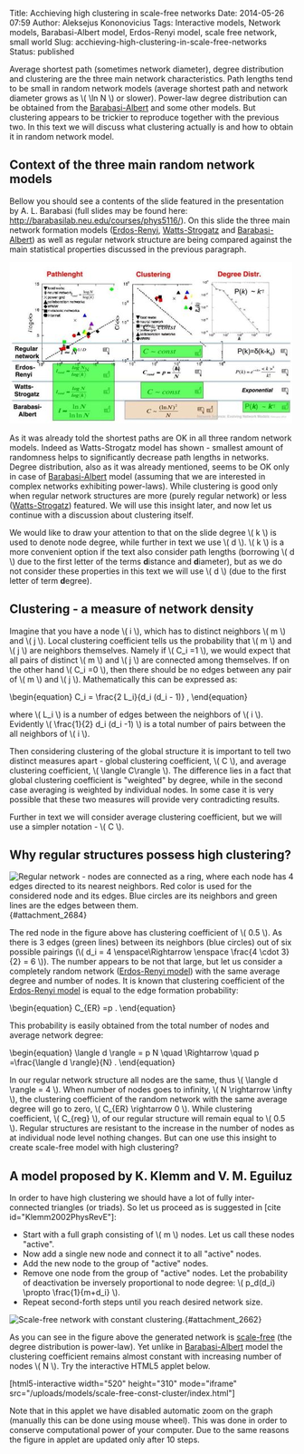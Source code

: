 Title: Acchieving high clustering in scale-free networks
Date: 2014-05-26 07:59
Author: Aleksejus Kononovicius
Tags: Interactive models, Network models, Barabasi-Albert model, Erdos-Renyi model, scale free network, small world
Slug: acchieving-high-clustering-in-scale-free-networks
Status: published

Average
shortest path (sometimes network diameter), degree distribution and
clustering are the three main network characteristics. Path lengths tend
to be small in random network models (average shortest path and network
diameter grows as \\\(  \ln N \\\) or slower). Power-law degree
distribution can be obtained from the
[Barabasi-Albert](/barabasi-albert-model "Barabasi-Albert model")
and some other models. But clustering appears to be trickier to
reproduce together with the previous two. In this text we will discuss
what clustering actually is and how to obtain it in random network
model.<!--more-->

Context of the three main random network models
-----------------------------------------------

Bellow you should see a contents of the slide featured in the
presentation by A. L. Barabasi (full slides may be found here:
<http://barabasilab.neu.edu/courses/phys5116/>). On this slide the three
main network formation models
([Erdos-Renyi](/erdos-renyi-model "Erdos-Renyi model"),
[Watts-Strogatz](/watts-strogatz-model "Watts-Strogatz model")
and
[Barabasi-Albert](/barabasi-albert-model "Barabasi-Albert model"))
as well as regular network structure are being compared against the main
statistical properties discussed in the previous paragraph.

![networks-slide](/uploads/2014/05/networks-slide.jpg)

As it was already told the shortest paths are OK in all three random
network models. Indeed as Watts-Strogatz model has shown - smallest
amount of randomness helps to significantly decrease path lengths in
networks. Degree distribution, also as it was already mentioned, seems
to be OK only in case of
[Barabasi-Albert](/barabasi-albert-model "Barabasi-Albert model")
model (assuming that we are interested in complex networks exhibiting
power-laws). While clustering is good only when regular network
structures are more (purely regular network) or less
([Watts-Strogatz](/watts-strogatz-model "Watts-Strogatz model"))
featured. We will use this insight later, and now let us continue with a
discussion about clustering itself.

We would like to draw your attention to that on the slide degree \\\( k \\\) is used to denote node degree, while further in text we use \\\( d \\\). \\\(  k \\\) is a more convenient option if the text also consider
path lengths (borrowing \\\(  d \\\) due to the first letter of the terms
**d**istance and **d**iameter), but as we do not consider these
properties in this text we will use \\\(  d \\\) (due to the first letter
of term **d**egree).

Clustering - a measure of network density
-----------------------------------------

Imagine that you have a node \\\(  i \\\), which has to distinct
neighbors \\\(  m \\\) and \\\(  j \\\). Local clustering coefficient
tells us the probability that \\\(  m \\\) and \\\(  j \\\) are neighbors
themselves. Namely if \\\(  C\_i =1 \\\), we would expect that all pairs
of distinct \\\(  m \\\) and \\\(  j \\\) are connected among themselves.
If on the other hand \\\(  C\_i =0 \\\), then there should be no edges
between any pair of \\\(  m \\\) and \\\(  j \\\). Mathematically this can
be expressed as:


\begin{equation}
 C\_i = \frac{2 L\_i}{d\_i (d\_i - 1)} , 
\end{equation}


where \\\(  L\_i \\\) is a number of edges between the neighbors of
\\\(  i \\\). Evidently \\\(  \frac{1}{2} d\_i (d\_i -1) \\\) is a total
number of pairs between the all neighbors of \\\(  i \\\).

Then considering clustering of the global structure it is important to
tell two distinct measures apart - global clustering coefficient,
\\\(  C \\\), and average clustering coefficient, \\\(  \langle C\rangle \\\). The difference lies in a fact that global clustering
coefficient is "weighted" by degree, while in the second case averaging
is weighted by individual nodes. In some case it is very possible that
these two measures will provide very contradicting results.

Further in text we will consider average clustering coefficient, but we
will use a simpler notation - \\\(  C \\\).

Why regular structures possess high clustering?
-----------------------------------------------

![Regular network - nodes are connected as a ring, where
each node has 4 edges directed to its nearest neighbors. Red color is
used for the considered node and its edges. Blue circles are its
neighbors and green lines are the edges between
them.](/uploads/2014/05/circle-4-clustering.png "
Regular network - nodes are connected as a ring, where each node has 4
edges directed to its nearest neighbors. Red color is used for the
considered node and its edges. Blue circles are its neighbors and green
lines are the edges between them."){#attachment_2684} 

The red node in the figure above has clustering coefficient of \\\( 0.5 \\\). As there is 3 edges (green lines) between its neighbors (blue
circles) out of six possible pairings (\\\(  d\_i = 4 \enspace\Rightarrow \enspace \frac{4 \cdot 3}{2} = 6 \\\)). The number appears
to be not that large, but let us consider a completely random network
([Erdos-Renyi
model](/erdos-renyi-model "Erdos-Renyi model"))
with the same average degree and number of nodes. It is known that
clustering coefficient of the [Erdos-Renyi
model](/erdos-renyi-model "Erdos-Renyi model")
is equal to the edge formation probability:


\begin{equation}
 C\_{ER} =p . 
\end{equation}


This probability is easily obtained from the total number of nodes and
average network degree:


\begin{equation}
 \langle d \rangle = p N \quad \Rightarrow \quad p =\frac{\langle d \rangle}{N} . 
\end{equation}


In our regular network structure all nodes are the same, thus \\\( \langle d \rangle = 4  \\\). When number of nodes goes to infinity,
\\\(  N \rightarrow \infty \\\), the clustering coefficient of the
random network with the same average degree will go to zero, \\\( C\_{ER} \rightarrow 0 \\\). While clustering coefficient, \\\(  C\_{reg} \\\), of our regular structure will remain equal to \\\(  0.5 \\\). Regular
structures are resistant to the increase in the number of nodes as at
individual node level nothing changes. But can one use this insight to
create scale-free model with high clustering?

A model proposed by K. Klemm and V. M. Eguiluz
----------------------------------------------

In order to have high clustering we should have a lot of fully
inter-connected triangles (or triads). So let us proceed as is suggested
in \[cite id="Klemm2002PhysRevE"\]:

-   Start with a full graph consisting of \\\(  m \\\) nodes. Let us call
    these nodes "active".
-   Now add a single new node and connect it to all "active" nodes.
-   Add the new node to the group of "active" nodes.
-   Remove one node from the group of "active" nodes. Let the
    probability of deactivation be inversely proportional to node
    degree: \\\(  p\_d(d\_i) \propto \frac{1}{m+d\_i} \\\).
-   Repeat second-forth steps until you reach desired network size.

![Scale-free network with constant
clustering.](/uploads/2014/04/constant-clustering.jpg "
Scale-free network with constant clustering."){#attachment_2662} 

As you can see in the figure above the generated network is
[scale-free](/tag/scale-free-network) (the
degree distribution is power-law). Yet unlike in
[Barabasi-Albert](/barabasi-albert-model "Barabasi-Albert model")
model the clustering coefficient remains almost constant with increasing
number of nodes \\\(  N \\\). Try the interactive HTML5 applet below.

[html5-interactive width="520" height="310" mode="iframe"
src="/uploads/models/scale-free-const-cluster/index.html"]

Note that in this applet we have disabled automatic zoom on the graph
(manually this can be done using mouse wheel). This was done in order to
conserve computational power of your computer. Due to the same reasons
the figure in applet are updated only after 10 steps.
